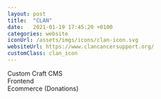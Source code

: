 ```yaml
---
layout: post
title:  "CLAN"
date:   2021-01-19 17:45:20 +0100
categories: website
iconUrl: /assets/imgs/icons/clan-icon.svg 
websiteUrl: https://www.clancancersupport.org/
customClass: clan_icon
---
```


Custom Craft CMS<br>
Frontend<br>
Ecommerce (Donations)